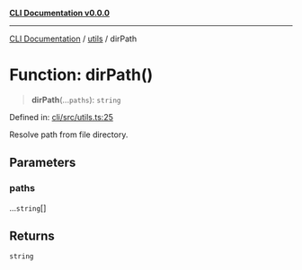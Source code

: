 [**CLI Documentation v0.0.0**](../../README.md)

***

[CLI Documentation](../../modules.md) / [utils](../README.md) / dirPath

# Function: dirPath()

> **dirPath**(...`paths`): `string`

Defined in: [cli/src/utils.ts:25](https://github.com/stonemjs/cli/blob/9e518a2b8256b5ebc9e0e69a80ac84eb1fb59bf9/src/utils.ts#L25)

Resolve path from file directory.

## Parameters

### paths

...`string`[]

## Returns

`string`
